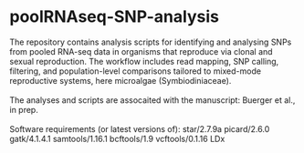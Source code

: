 # poolRNAseq-SNP-analysis
The repository contains analysis scripts for identifying and analysing SNPs from pooled RNA-seq data in organisms that reproduce via clonal and sexual reproduction. The workflow includes read mapping, SNP calling, filtering, and population-level comparisons tailored to mixed-mode reproductive systems, here microalgae (Symbiodiniaceae).
<br>  
The analyses and scripts are assocaited with the manuscript: Buerger et al., in prep.
<br>  
Software requirements (or latest versions of):
star/2.7.9a
picard/2.6.0
gatk/4.1.4.1
samtools/1.16.1
bcftools/1.9
vcftools/0.1.16 
LDx
